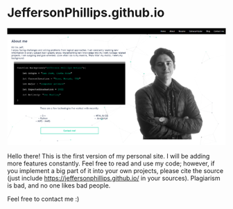 # JeffersonPhillips.github.io
![Web](https://github.com/JeffersonPhillips/JeffersonPhillips.github.io/blob/master/Data/WebScreenshot1.PNG?raw=true)

Hello there!
This is the first version of my personal site. I will be adding more features constantly.
Feel free to read and use my code; however, if you implement a big part of it into your own projects, please cite the source (just include https://jeffersonphillips.github.io/ in your sources).
Plagiarism is bad, and no one likes bad people.

Feel free to contact me :)
